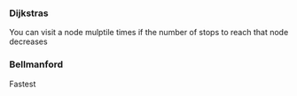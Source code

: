 ### Dijkstras
You can visit a node mulptile times if the number of stops to reach that node decreases
​
### Bellmanford
Fastest
